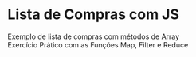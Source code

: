 # Lista de Compras com JS

Exemplo de lista de compras com métodos de Array  
Exercício Prático com as Funções Map, Filter e Reduce

